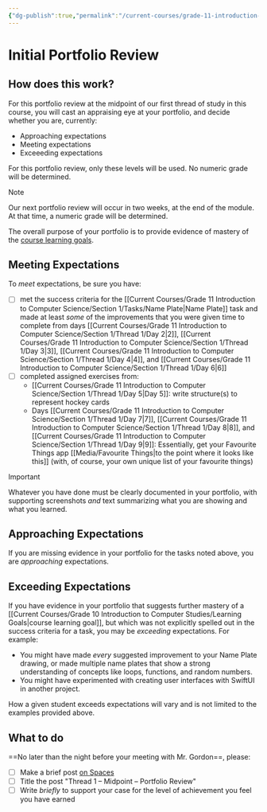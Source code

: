 ```yaml
---
{"dg-publish":true,"permalink":"/current-courses/grade-11-introduction-to-computer-science/section-1/portfolios/initial-portfolio-review/","dgHomeLink":false}
---
```


# Initial Portfolio Review
## How does this work?
For this portfolio review at the midpoint of our first thread of study in this course, you will cast an appraising eye at your portfolio, and decide whether you are, currently:

- Approaching expectations
- Meeting expectations
- Exceeeding expectations

For this portfolio review, only these levels will be used. No numeric grade will be determined.

> [!NOTE]
> Our next portfolio review will occur in two weeks, at the end of the module. At that time, a numeric grade will be determined.

The overall purpose of your portfolio is to provide evidence of mastery of the [course learning goals](https://www.russellgordon.ca/cs/learning-goals/learning-goals-for-grade-11/).

## Meeting Expectations

To *meet* expectations, be sure you have:
- [ ] met the success criteria for the [[Current Courses/Grade 11 Introduction to Computer Science/Section 1/Tasks/Name Plate|Name Plate]] task and made at least *some* of the improvements that you were given time to complete from days [[Current Courses/Grade 11 Introduction to Computer Science/Section 1/Thread 1/Day 2|2]], [[Current Courses/Grade 11 Introduction to Computer Science/Section 1/Thread 1/Day 3|3]],  [[Current Courses/Grade 11 Introduction to Computer Science/Section 1/Thread 1/Day 4|4]], and [[Current Courses/Grade 11 Introduction to Computer Science/Section 1/Thread 1/Day 6|6]]
- [ ] completed assigned exercises from:
	- [[Current Courses/Grade 11 Introduction to Computer Science/Section 1/Thread 1/Day 5|Day 5]]: write structure(s) to represent hockey cards
	- Days [[Current Courses/Grade 11 Introduction to Computer Science/Section 1/Thread 1/Day 7|7]], [[Current Courses/Grade 11 Introduction to Computer Science/Section 1/Thread 1/Day 8|8]], and [[Current Courses/Grade 11 Introduction to Computer Science/Section 1/Thread 1/Day 9|9]]: Essentially, get your Favourite Things app [[Media/Favourite Things|to the point where it looks like this]] (with, of course, your own unique list of your favourite things)

> [!IMPORTANT]
> Whatever you have done must be clearly documented in your portfolio, with supporting screenshots *and* text summarizing what you are showing and what you learned.

## Approaching Expectations

If you are missing evidence in your portfolio for the tasks noted above, you are *approaching* expectations.

## Exceeding Expectations

If you have evidence in your portfolio that suggests further mastery of a [[Current Courses/Grade 10 Introduction to Computer Studies/Learning Goals|course learning goal]], but which was not explicitly spelled out in the success criteria for a task, you may be *exceeding* expectations. For example:

- You might have made *every* suggested improvement to your Name Plate drawing, or made multiple name plates that show a strong understanding of concepts like loops, functions, and random numbers.
- You might have experimented with creating user interfaces with SwiftUI in another project.

How a given student exceeds expectations will vary and is not limited to the examples provided above.

## What to do
==No later than the night before your meeting with Mr. Gordon==, please:
- [ ] Make a brief post [on Spaces](https://ca.spacesedu.com/)
- [ ] Title the post "Thread 1 – Midpoint – Portfolio Review"
- [ ] Write *briefly* to support your case for the level of achievement you feel you have earned